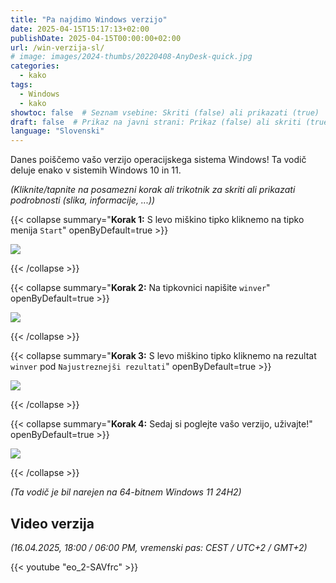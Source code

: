 ```yaml
---
title: "Pa najdimo Windows verzijo"
date: 2025-04-15T15:17:13+02:00
publishDate: 2025-04-15T00:00:00+02:00
url: /win-verzija-sl/
# image: images/2024-thumbs/20220408-AnyDesk-quick.jpg
categories: 
  - kako
tags: 
  - Windows
  - kako
showtoc: false  # Seznam vsebine: Skriti (false) ali prikazati (true)
draft: false  # Prikaz na javni strani: Prikaz (false) ali skriti (true)
language: "Slovenski"
---
```


Danes poiščemo vašo verzijo operacijskega sistema Windows! Ta vodič deluje enako v sistemih Windows 10 in 11.

*(Kliknite/tapnite na posamezni korak ali trikotnik za skriti ali prikazati podrobnosti (slika, informacije, ...))*

{{< collapse summary="**Korak 1:** S levo miškino tipko kliknemo na tipko menija `Start`" openByDefault=true >}}

   ![](/images/other/Win11_start_btn.jpeg)

{{< /collapse >}}

{{< collapse summary="**Korak 2:** Na tipkovnici napišite `winver`" openByDefault=true >}}

   ![](/images/other/Win11_sl_start_isci_winver.jpeg)

{{< /collapse >}}

{{< collapse summary="**Korak 3:** S levo miškino tipko kliknemo na rezultat `winver` pod `Najustreznejši rezultati`" openByDefault=true >}}

   ![](/images/other/Win11_sl_start_isci_winver_rezultat.jpeg)

{{< /collapse >}}

{{< collapse summary="**Korak 4:** Sedaj si poglejte vašo verzijo, uživajte!" openByDefault=true >}}

   ![](/images/other/Win11_sl_vizitka_okno.jpeg)

{{< /collapse >}}

*(Ta vodič je bil narejen na 64-bitnem Windows 11 24H2)*

## Video verzija 

*(16.04.2025, 18:00 / 06:00 PM, vremenski pas: CEST / UTC+2 / GMT+2)*

{{< youtube "eo_2-SAVfrc" >}}